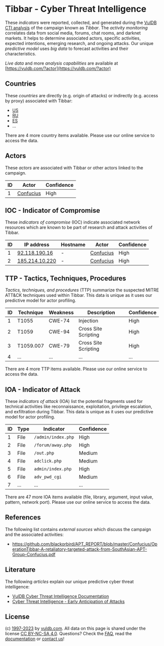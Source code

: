# Tibbar - Cyber Threat Intelligence

These _indicators_ were reported, collected, and generated during the [VulDB CTI analysis](https://vuldb.com/?kb.cti) of the campaign known as _Tibbar_. The _activity monitoring_ correlates data from social media, forums, chat rooms, and darknet markets. It helps to determine associated actors, specific activities, expected intentions, emerging research, and ongoing attacks. Our unique _predictive model_ uses _big data_ to forecast activities and their characteristics.

_Live data_ and more _analysis capabilities_ are available at [https://vuldb.com/?actor](https://vuldb.com/?actor)

## Countries

These _countries_ are directly (e.g. origin of attacks) or indirectly (e.g. access by proxy) associated with Tibbar:

* [US](https://vuldb.com/?country.us)
* [RU](https://vuldb.com/?country.ru)
* [ES](https://vuldb.com/?country.es)
* ...

There are 4 more country items available. Please use our online service to access the data.

## Actors

These _actors_ are associated with Tibbar or other actors linked to the campaign.

ID | Actor | Confidence
-- | ----- | ----------
1 | [Confucius](https://vuldb.com/?actor.confucius) | High

## IOC - Indicator of Compromise

These _indicators of compromise_ (IOC) indicate associated network resources which are known to be part of research and attack activities of Tibbar.

ID | IP address | Hostname | Actor | Confidence
-- | ---------- | -------- | ----- | ----------
1 | [92.118.190.16](https://vuldb.com/?ip.92.118.190.16) | - | [Confucius](https://vuldb.com/?actor.confucius) | High
2 | [185.214.10.220](https://vuldb.com/?ip.185.214.10.220) | - | [Confucius](https://vuldb.com/?actor.confucius) | High

## TTP - Tactics, Techniques, Procedures

_Tactics, techniques, and procedures_ (TTP) summarize the suspected MITRE ATT&CK techniques used within Tibbar. This data is unique as it uses our predictive model for actor profiling.

ID | Technique | Weakness | Description | Confidence
-- | --------- | -------- | ----------- | ----------
1 | T1055 | CWE-74 | Injection | High
2 | T1059 | CWE-94 | Cross Site Scripting | High
3 | T1059.007 | CWE-79 | Cross Site Scripting | High
4 | ... | ... | ... | ...

There are 4 more TTP items available. Please use our online service to access the data.

## IOA - Indicator of Attack

These _indicators of attack_ (IOA) list the potential fragments used for technical activities like reconnaissance, exploitation, privilege escalation, and exfiltration during Tibbar. This data is unique as it uses our predictive model for actor profiling.

ID | Type | Indicator | Confidence
-- | ---- | --------- | ----------
1 | File | `/admin/index.php` | High
2 | File | `/forum/away.php` | High
3 | File | `/out.php` | Medium
4 | File | `adclick.php` | Medium
5 | File | `admin/index.php` | High
6 | File | `adv_pwd_cgi` | Medium
7 | ... | ... | ...

There are 47 more IOA items available (file, library, argument, input value, pattern, network port). Please use our online service to access the data.

## References

The following list contains _external sources_ which discuss the campaign and the associated activities:

* https://github.com/blackorbird/APT_REPORT/blob/master/Confucius/OperationTibbar-A-retaliatory-targeted-attack-from-SouthAsian-APT-Group-Confucius.pdf

## Literature

The following _articles_ explain our unique predictive cyber threat intelligence:

* [VulDB Cyber Threat Intelligence Documentation](https://vuldb.com/?kb.cti)
* [Cyber Threat Intelligence - Early Anticipation of Attacks](https://www.scip.ch/en/?labs.20201022)

## License

(c) [1997-2023](https://vuldb.com/?kb.changelog) by [vuldb.com](https://vuldb.com/?kb.about). All data on this page is shared under the license [CC BY-NC-SA 4.0](https://creativecommons.org/licenses/by-nc-sa/4.0/). Questions? Check the [FAQ](https://vuldb.com/?kb.faq), read the [documentation](https://vuldb.com/?kb) or [contact us](https://vuldb.com/?contact)!
